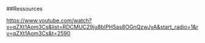 ##Ressources

https://www.youtube.com/watch?v=qZXt1Aom3Cs&list=RDCMUC29ju8bIPH5as8OGnQzwJyA&start_radio=1&rv=qZXt1Aom3Cs&t=2590
